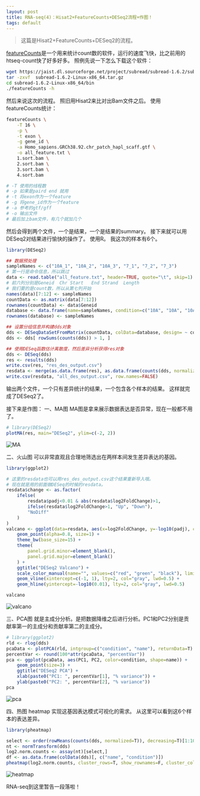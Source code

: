 ```yaml
---
layout: post
title: RNA-seq(4)：Hisat2+FeatureCounts+DESeq2流程+作图！
tags: default
---
```


>这篇是Hisat2+FeatureCounts+DESeq2的流程。

[featureCounts](http://subread.sourceforge.net/)是一个用来统计count数的软件，运行的速度飞快，比之前用的htseq-count快了好多好多。
照例先说一下怎么下载这个软件：

```bash
wget https://jaist.dl.sourceforge.net/project/subread/subread-1.6.2/subread-1.6.2-Linux-x86_64.tar.gz
tar -zxvf  subread-1.6.2-Linux-x86_64.tar.gz
cd subread-1.6.2-Linux-x86_64/bin
./featureCounts -h
```
然后来说这次的流程。
照旧用Hisat2来比对出Bam文件之后。
使用featureCounts统计：
```bash
featureCounts \
	-T 16 \
	-p \
	-t exon \
	-g gene_id \
	-a Homo_sapiens.GRCh38.92.chr_patch_hapl_scaff.gtf \
	-o all_feature.txt \
	1.sort.bam \
	2.sort.bam \
	3.sort.bam \
	4.sort.bam

# -T 使用的线程数
# -p 如果是paird end 就用
# -t 将exon作为一个feature
# -g 将gene_id作为一个feature
# -a 参考的gtf/gff
# -o 输出文件
# 最后加上bam文件，有几个就加几个
```

然后会得到两个文件，一个是结果，一个是结果的summary。
接下来就可以用DESeq2对结果进行愉快的操作了。
使用R。
我这次的样本有6个。
```R
library(DESeq2)

## 数据预处理
sampleNames <- c("10A_1", "10A_2", "10A_3", "7_1", "7_2", "7_3")
# 第一行是命令信息，所以跳过
data <- read.table("all_feature.txt", header=TRUE, quote="\t", skip=1)
# 前六列分别是Geneid	Chr	Start	End	Strand	Length
# 我们要的是count数，所以从第七列开始
names(data)[7:12] <- sampleNames
countData <- as.matrix(data[7:12])
rownames(countData) <- data$Geneid
database <- data.frame(name=sampleNames, condition=c("10A", "10A", "10A", "7", "7", "7"))
rownames(database) <- sampleNames

## 设置分组信息并构建dds对象
dds <- DESeqDataSetFromMatrix(countData, colData=database, design= ~ condition)
dds <- dds[ rowSums(counts(dds)) > 1, ]

## 使用DESeq函数估计离散度，然后差异分析获得res对象
dds <- DESeq(dds)
res <- results(dds)
write.csv(res, "res_des_output.csv")
resdata <- merge(as.data.frame(res), as.data.frame(counts(dds, normalized=TRUE)),by="row.names",sort=FALSE)
write.csv(resdata, "all_des_output.csv", row.names=FALSE)
```
输出两个文件，一个只有差异统计的结果，一个包含各个样本的结果。
这样就完成了DESeq2了。

接下来是作图：
一、MA图
MA图是拿来展示数据表达是否异常，现在一般都不用了。
```R
# library(DESeq2)
plotMA(res, main="DESeq2", ylim=c(-2, 2))
```
![MA](https://raw.githubusercontent.com/pzweuj/pzweuj.github.io/master/downloads/images/MA.PNG)

二、火山图
可以非常直观且合理地筛选出在两样本间发生差异表达的基因。
```R
library(ggplot2)

# 这里的resdata也可以用res_des_output.csv这个结果重新导入哦。
# 现在就是用的前面做DESeq的时候的resdata。
resdata$change <- as.factor(
	ifelse(
		resdata$padj<0.01 & abs(resdata$log2FoldChange)>1,
		ifelse(resdata$log2FoldChange>1, "Up", "Down"),
		"NoDiff"
	)
)
valcano <- ggplot(data=resdata, aes(x=log2FoldChange, y=-log10(padj), color=change)) + 
	geom_point(alpha=0.8, size=1) + 
	theme_bw(base_size=15) + 
	theme(
		panel.grid.minor=element_blank(),
		panel.grid.major=element_blank()
	) + 
	ggtitle("DESeq2 Valcano") + 
	scale_color_manual(name="", values=c("red", "green", "black"), limits=c("Up", "Down", "NoDiff")) + 
	geom_vline(xintercept=c(-1, 1), lty=2, col="gray", lwd=0.5) + 
	geom_hline(yintercept=-log10(0.01), lty=2, col="gray", lwd=0.5)

valcano
```
![valcano](https://raw.githubusercontent.com/pzweuj/pzweuj.github.io/master/downloads/images/valcano.PNG)

三、PCA图
就是主成分分析。是把数据降维之后进行分析。PC1和PC2分别是贡献率第一的主成分和贡献率第二的主成分。
```R
# library(ggplot2)
rld <- rlog(dds)
pcaData <- plotPCA(rld, intgroup=c("condition", "name"), returnData=T)
percentVar <- round(100*attr(pcaData, "percentVar"))
pca <- ggplot(pcaData, aes(PC1, PC2, color=condition, shape=name)) + 
	geom_point(size=3) + 
	ggtitle("DESeq2 PCA") + 
	xlab(paste0("PC1: ", percentVar[1], "% variance")) + 
	ylab(paste0("PC2: ", percentVar[2], "% variance"))
pca
```
![pca](https://raw.githubusercontent.com/pzweuj/pzweuj.github.io/master/downloads/images/pca.PNG)

四、热图 heatmap
实现这基因表达模式可视化的需求。
从这里可以看到这6个样本的表达差异。
```R
library(pheatmap)

select <- order(rowMeans(counts(dds, normalized=T)), decreasing=T)[1:1000]
nt <- normTransform(dds)
log2.norm.counts <- assay(nt)[select,]
df <- as.data.frame(colData(dds)[, c("name", "condition")])
pheatmap(log2.norm.counts, cluster_rows=T, show_rownames=F, cluster_cols=T, annotation_col=df, fontsize=6)
```
![heatmap](https://raw.githubusercontent.com/pzweuj/pzweuj.github.io/master/downloads/images/heatmap.PNG)

RNA-seq到这里暂告一段落啦！

[-_-]:救我啊老井!
